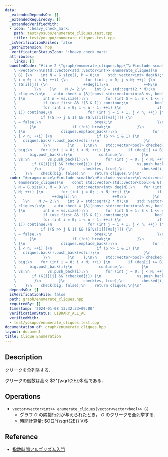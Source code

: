 ```yaml
---
data:
  _extendedDependsOn: []
  _extendedRequiredBy: []
  _extendedVerifiedWith:
  - icon: ':heavy_check_mark:'
    path: test/yosupo/enumerate_cliques.test.cpp
    title: test/yosupo/enumerate_cliques.test.cpp
  _isVerificationFailed: false
  _pathExtension: hpp
  _verificationStatusIcon: ':heavy_check_mark:'
  attributes:
    links: []
  bundledCode: "#line 2 \"graph/enumerate_cliques.hpp\"\n#include <cmath>\n#include\
    \ <vector>\n\nstd::vector<std::vector<int>> enumerate_cliques(\n    const std::vector<std::vector<bool>>&\
    \ G) {\n    int N = G.size(), M = 0;\n    std::vector<int> deg(N);\n    for (int\
    \ i = 0; i < N; ++i) {\n        for (int j = 0; j < N; ++j) {\n            if\
    \ (G[i][j]) {\n                ++deg[i];\n                ++M;\n            }\n\
    \        }\n    }\n    M /= 2;\n    int B = std::sqrt(2 * M);\n    std::vector<std::vector<int>>\
    \ cliques;\n\n    auto check = [&](const std::vector<int>& vs, bool use_first)\
    \ {\n        int n = vs.size();\n        for (int S = 1; S < 1 << n; ++S) {\n\
    \            if (use_first && !(S & 1)) continue;\n            bool ok = true;\n\
    \            for (int i = 0; i < n - 1; ++i) {\n                if (!(S >> i &\
    \ 1)) continue;\n                for (int j = i + 1; j < n; ++j) {\n         \
    \           if ((S >> j & 1) && !G[vs[i]][vs[j]]) {\n                        ok\
    \ = false;\n                        break;\n                    }\n          \
    \      }\n                if (!ok) break;\n            }\n            if (ok)\
    \ {\n                cliques.emplace_back();\n                for (int i = 0;\
    \ i < n; ++i) {\n                    if (S >> i & 1) {\n                     \
    \   cliques.back().push_back(vs[i]);\n                    }\n                }\n\
    \            }\n        }\n    };\n\n    std::vector<bool> checked(N);\n    std::vector<int>\
    \ big;\n    for (int i = 0; i < N; ++i) {\n        if (deg[i] >= B) {\n      \
    \      big.push_back(i);\n            continue;\n        }\n        std::vector<int>\
    \ vs;\n        vs.push_back(i);\n        for (int j = 0; j < N; ++j) {\n     \
    \       if (G[i][j] && !checked[j]) {\n                vs.push_back(j);\n    \
    \        }\n        }\n        check(vs, true);\n        checked[i] = true;\n\
    \    }\n    check(big, false);\n    return cliques;\n}\n"
  code: "#pragma once\n#include <cmath>\n#include <vector>\n\nstd::vector<std::vector<int>>\
    \ enumerate_cliques(\n    const std::vector<std::vector<bool>>& G) {\n    int\
    \ N = G.size(), M = 0;\n    std::vector<int> deg(N);\n    for (int i = 0; i <\
    \ N; ++i) {\n        for (int j = 0; j < N; ++j) {\n            if (G[i][j]) {\n\
    \                ++deg[i];\n                ++M;\n            }\n        }\n \
    \   }\n    M /= 2;\n    int B = std::sqrt(2 * M);\n    std::vector<std::vector<int>>\
    \ cliques;\n\n    auto check = [&](const std::vector<int>& vs, bool use_first)\
    \ {\n        int n = vs.size();\n        for (int S = 1; S < 1 << n; ++S) {\n\
    \            if (use_first && !(S & 1)) continue;\n            bool ok = true;\n\
    \            for (int i = 0; i < n - 1; ++i) {\n                if (!(S >> i &\
    \ 1)) continue;\n                for (int j = i + 1; j < n; ++j) {\n         \
    \           if ((S >> j & 1) && !G[vs[i]][vs[j]]) {\n                        ok\
    \ = false;\n                        break;\n                    }\n          \
    \      }\n                if (!ok) break;\n            }\n            if (ok)\
    \ {\n                cliques.emplace_back();\n                for (int i = 0;\
    \ i < n; ++i) {\n                    if (S >> i & 1) {\n                     \
    \   cliques.back().push_back(vs[i]);\n                    }\n                }\n\
    \            }\n        }\n    };\n\n    std::vector<bool> checked(N);\n    std::vector<int>\
    \ big;\n    for (int i = 0; i < N; ++i) {\n        if (deg[i] >= B) {\n      \
    \      big.push_back(i);\n            continue;\n        }\n        std::vector<int>\
    \ vs;\n        vs.push_back(i);\n        for (int j = 0; j < N; ++j) {\n     \
    \       if (G[i][j] && !checked[j]) {\n                vs.push_back(j);\n    \
    \        }\n        }\n        check(vs, true);\n        checked[i] = true;\n\
    \    }\n    check(big, false);\n    return cliques;\n}\n"
  dependsOn: []
  isVerificationFile: false
  path: graph/enumerate_cliques.hpp
  requiredBy: []
  timestamp: '2024-01-08 13:32:33+09:00'
  verificationStatus: LIBRARY_ALL_AC
  verifiedWith:
  - test/yosupo/enumerate_cliques.test.cpp
documentation_of: graph/enumerate_cliques.hpp
layout: document
title: Clique Enumeration
---
```


## Description

クリークを全列挙する．

クリークの個数は高々 $2^{\sqrt{2E}}$ 個である．

## Operations

- `vector<vector<int>> enumerate_cliques(vector<vector<bool>> G)`
    - グラフ $G$ の隣接行列が与えられたとき， $G$ のクリークを全列挙する．
    - 時間計算量: $O(2^{\sqrt{2E}} V)$


## Reference

- [指数時間アルゴリズム入門](https://www.slideshare.net/wata_orz/ss-12131479)